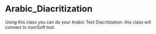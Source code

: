 # Arabic_Diacritization
Using this class you can do your Arabic Text Diacritization. this class will connect to noorSoft tool.
